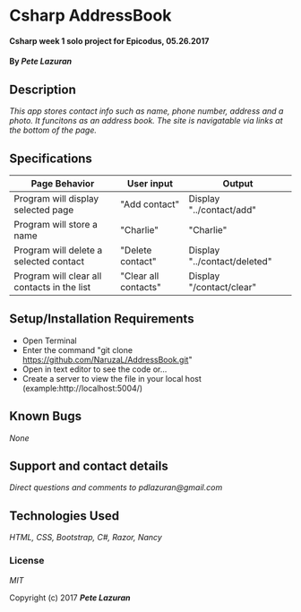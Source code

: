 # Csharp AddressBook

#### Csharp week 1 solo project for Epicodus, 05.26.2017

#### By _**Pete Lazuran**_

## Description

_This app stores contact info such as name, phone number, address and a photo. It funcitons as an address book. The site is navigatable via links at the bottom of the page._

## Specifications

| Page Behavior | User input | Output |
|---------------|------------|--------|
|Program will display selected page|"Add contact"|Display "../contact/add"|
|Program will store a name|"Charlie"|"Charlie"|
|Program will delete a selected contact |"Delete contact"|Display "../contact/deleted"|
|Program will clear all contacts in the list|"Clear all contacts"|Display "/contact/clear"

## Setup/Installation Requirements

* Open Terminal
* Enter the command "git clone https://github.com/NaruzaL/AddressBook.git"
* Open in text editor to see the code or...
* Create a server to view the file in your local host (example:http://localhost:5004/)


## Known Bugs

_None_

## Support and contact details

_Direct questions and comments to pdlazuran@gmail.com_

## Technologies Used

_HTML, CSS, Bootstrap, C#, Razor, Nancy_

### License

*MIT*

Copyright (c) 2017 **_Pete Lazuran_**
